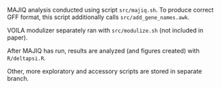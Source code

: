 MAJIQ analysis conducted using script `src/majiq.sh`. To produce correct GFF format, this script additionally calls `src/add_gene_names.awk`.

VOILA modulizer separately ran with `src/modulize.sh` (not included in paper).

After MAJIQ has run, results are analyzed (and figures created) with `R/deltapsi.R`.

Other, more exploratory and accessory scripts are stored in separate branch.
